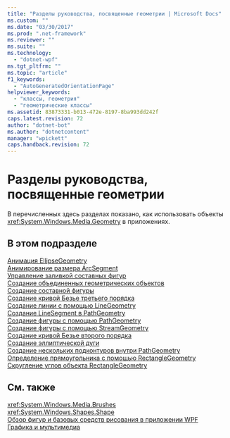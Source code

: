 ```yaml
---
title: "Разделы руководства, посвященные геометрии | Microsoft Docs"
ms.custom: ""
ms.date: "03/30/2017"
ms.prod: ".net-framework"
ms.reviewer: ""
ms.suite: ""
ms.technology: 
  - "dotnet-wpf"
ms.tgt_pltfrm: ""
ms.topic: "article"
f1_keywords: 
  - "AutoGeneratedOrientationPage"
helpviewer_keywords: 
  - "классы, геометрия"
  - "геометрические классы"
ms.assetid: 83873331-b013-472e-8197-8ba993dd242f
caps.latest.revision: 72
author: "dotnet-bot"
ms.author: "dotnetcontent"
manager: "wpickett"
caps.handback.revision: 72
---
```

# Разделы руководства, посвященные геометрии
В перечисленных здесь разделах показано, как использовать объекты <xref:System.Windows.Media.Geometry> в приложениях.  
  
## В этом подразделе  
 [Анимация EllipseGeometry](../../../../docs/framework/wpf/graphics-multimedia/how-to-animate-an-ellipsegeometry.md)  
 [Анимирование размера ArcSegment](../../../../docs/framework/wpf/graphics-multimedia/how-to-animate-the-size-of-an-arcsegment.md)  
 [Управление заливкой составных фигур](../../../../docs/framework/wpf/graphics-multimedia/how-to-control-the-fill-of-a-composite-shape.md)  
 [Создание объединенных геометрических объектов](../../../../docs/framework/wpf/graphics-multimedia/how-to-create-a-combined-geometry.md)  
 [Создание составной фигуры](../../../../docs/framework/wpf/graphics-multimedia/how-to-create-a-composite-shape.md)  
 [Создание кривой Безье третьего порядка](../../../../docs/framework/wpf/graphics-multimedia/how-to-create-a-cubic-bezier-curve.md)  
 [Создание линии с помощью LineGeometry](../../../../docs/framework/wpf/graphics-multimedia/how-to-create-a-line-using-a-linegeometry.md)  
 [Создание LineSegment в PathGeometry](../../../../docs/framework/wpf/graphics-multimedia/how-to-create-a-linesegment-in-a-pathgeometry.md)  
 [Создание фигуры с помощью PathGeometry](../../../../docs/framework/wpf/graphics-multimedia/how-to-create-a-shape-by-using-a-pathgeometry.md)  
 [Создание фигуры с помощью StreamGeometry](../../../../docs/framework/wpf/graphics-multimedia/how-to-create-a-shape-using-a-streamgeometry.md)  
 [Создание кривой Безье второго порядка](../../../../docs/framework/wpf/graphics-multimedia/how-to-create-a-quadratic-bezier-curve.md)  
 [Создание эллиптической дуги](../../../../docs/framework/wpf/graphics-multimedia/how-to-create-an-elliptical-arc.md)  
 [Создание нескольких подконтуров внутри PathGeometry](../../../../docs/framework/wpf/graphics-multimedia/how-to-create-multiple-subpaths-within-a-pathgeometry.md)  
 [Определение прямоугольника с помощью RectangleGeometry](../../../../docs/framework/wpf/graphics-multimedia/how-to-define-a-rectangle-using-a-rectanglegeometry.md)  
 [Скругление углов объекта RectangleGeometry](../../../../docs/framework/wpf/graphics-multimedia/how-to-round-the-corners-of-a-rectanglegeometry.md)  
  
## См. также  
 <xref:System.Windows.Media.Brushes>   
 <xref:System.Windows.Shapes.Shape>   
 [Обзор фигур и базовых средств рисования в приложении WPF](../../../../docs/framework/wpf/graphics-multimedia/shapes-and-basic-drawing-in-wpf-overview.md)   
 [Графика и мультимедиа](../../../../docs/framework/wpf/graphics-multimedia/index.md)
